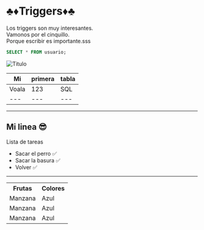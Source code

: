 # ♣♦Triggers♦♣ 

Los triggers son muy interesantes.<br/>
Vamonos por el cinquillo.<br/>
Porque escribir es importante.sss

```SQL
SELECT * FROM usuario;
```

![Titulo](https://i.gyazo.com/1c716a89ab93c38485052bcf4ad72336.png)

Mi | primera | tabla
--- | --- | ---
Voala | 123 | SQL
--- | --- | ---

---
Mi linea 😎
--- 
Lista de tareas
* Sacar el perro ✅
* Sacar la basura ✅
* Volver ✅
---
<table>
<th>Frutas</th>
<th>Colores</th>
<tr>
    <td>Manzana</td>
    <td>Azul</td>
</tr>
<tr>
    <td>Manzana</td>
    <td>Azul</td>
</tr>
<tr>
    <td>Manzana</td>
    <td>Azul</td>
</tr>
</table>
